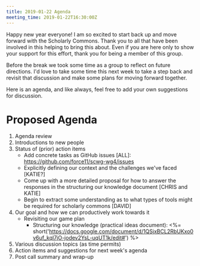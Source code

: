 ```yaml
---
title: 2019-01-22 Agenda
meeting_time: 2019-01-22T16:30:00Z
---
```


Happy new year everyone! I am so excited to start back up and move forward with
the Scholarly Commons. Thank you to all that have been involved in this helping
to bring this about. Even if you are here only to show your support for this
effort, thank you for being a member of this group.

Before the break we took some time as a group to reflect on future directions.
I'd love to take some time this next week to take a step back and revisit that
discussion and make some plans for moving forward together.

Here is an agenda, and like always, feel free to add your own suggestions for
discussion.

# Proposed Agenda

1. Agenda review
2. Introductions to new people
3. Status of (prior) action items
    - Add concrete tasks as GitHub issues [ALL]:
      https://github.com/force11/scwg-wg4/issues
    - Explicitly defining our context and the challenges we've faced [KATIE?]
    - Come up with a more detailed proposal for how to answer the responses in
      the structuring our knowledge document [CHRIS and KATIE]
    - Begin to extract some understanding as to what types of tools might be
      required for scholarly commons [DAVID]
4. Our goal and how we can productively work towards it
    - Revisiting our game plan
       - Structuring our knowledge (practical ideas document): <%=
         short('https://docs.google.com/document/d/1QSjxBCL2RbUKxo0v6uf_kql7jO-jodev2YsL-uqUT1k/edit#')
         %>
5. Various discussion topics (as time permits)
6. Action items and suggestions for next week's agenda
7. Post call summary and wrap-up
